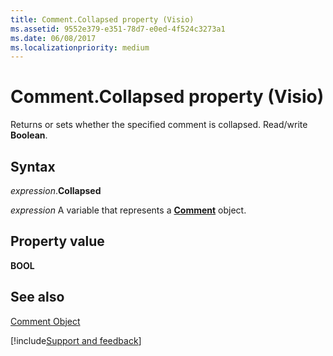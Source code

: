 ```yaml
---
title: Comment.Collapsed property (Visio)
ms.assetid: 9552e379-e351-78d7-e0ed-4f524c3273a1
ms.date: 06/08/2017
ms.localizationpriority: medium
---
```



# Comment.Collapsed property (Visio)

Returns or sets whether the specified comment is collapsed. Read/write **Boolean**.


## Syntax

_expression_.**Collapsed**

_expression_ A variable that represents a **[Comment](Visio.Comment.md)** object.


## Property value

 **BOOL**


## See also


[Comment Object](Visio.comment.md)

[!include[Support and feedback](~/includes/feedback-boilerplate.md)]